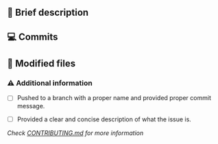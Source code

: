 ## :memo:  Brief description

<!-- Write you description here -->

<!-- Diff summary - START -->
<!-- Diff summary - END -->


## :computer:  Commits
<!-- Diff commits - START -->
<!-- Diff commits - END -->


## :file_folder:  Modified files
<!-- Diff files - START -->
<!-- Diff files - END -->


### :warning: Additional information
* [ ] Pushed to a branch with a proper name and provided proper commit message.
* [ ] Provided a clear and concise description of what the issue is.


*Check [CONTRIBUTING.md](../blob/master/.github/CONTRIBUTING.md) for more information*

